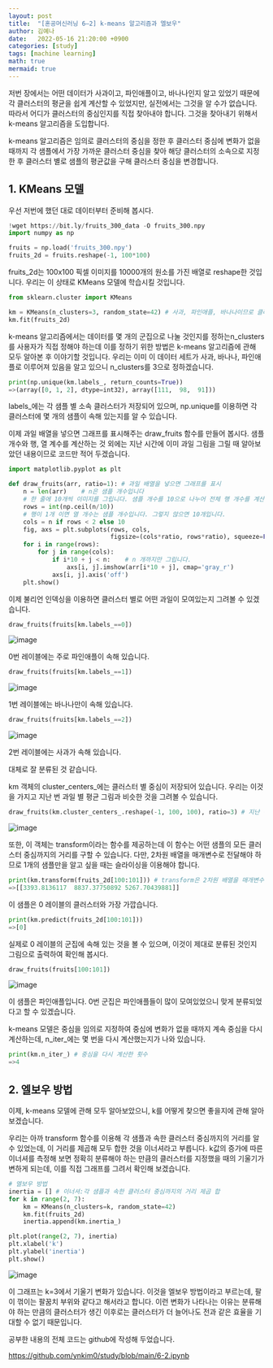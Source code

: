 ```yaml
---
layout: post
title:  "[혼공머신러닝 6–2] k-means 알고리즘과 엘보우"
author: 김예나
date:   2022-05-16 21:20:00 +0900
categories: [study]
tags: [machine learning]
math: true
mermaid: true
---
```



저번 장에서는 어떤 데이터가 사과이고, 파인애플이고, 바나나인지 알고 있었기 때문에 각 클러스터의 평균을 쉽게 계산할 수 있었지만, 실전에서는 그것을 알 수가 없습니다. 따라서 어디가 클러스터의 중심인지를 직접 찾아내야 합니다. 그것을 찾아내기 위해서 k-means 알고리즘을 도입합니다.


k-means 알고리즘은 임의로 클러스터의 중심을 정한 후 클러스터 중심에 변화가 없을 때까지 각 샘플에서 가장 가까운 클러스터 중심을 찾아 해당 클러스터의 소속으로 지정한 후 클러스터 별로 샘플의 평균값을 구해 클러스터 중심을 변경합니다.


## 1\. KMeans 모델


우선 저번에 했던 대로 데이터부터 준비해 봅시다.


```python
!wget https://bit.ly/fruits_300_data -O fruits_300.npy
import numpy as np

fruits = np.load('fruits_300.npy')
fruits_2d = fruits.reshape(-1, 100*100)
```


fruits_2d는 100x100 픽셀 이미지를 10000개의 원소를 가진 배열로 reshape한 것입니다. 우리는 이 상태로 KMeans 모델에 학습시킬 것입니다.


```python
from sklearn.cluster import KMeans

km = KMeans(n_clusters=3, random_state=42) # 사과, 파인애플, 바나나이므로 클러스터 개수를 3으로 설정
km.fit(fruits_2d)
```


k-means 알고리즘에서는 데이터를 몇 개의 군집으로 나눌 것인지를 정하는n_clusters를 사용자가 직접 정해야 하는데 이를 정하기 위한 방법은 k-means 알고리즘에 관해 모두 알아본 후 이야기할 것입니다. 우리는 이미 이 데이터 세트가 사과, 바나나, 파인애플로 이루어져 있음을 알고 있으니 n_clusters를 3으로 정하겠습니다.


```python
print(np.unique(km.labels_, return_counts=True))
=>(array([0, 1, 2], dtype=int32), array([111,  98,  91]))
```


labels_에는 각 샘플 별 소속 클러스터가 저장되어 있으며, np.unique를 이용하면 각 클러스터에 몇 개의 샘플이 속해 있는지를 알 수 있습니다.


이제 과일 배열을 넣으면 그래프를 표시해주는 draw_fruits 함수를 만들어 봅시다. 샘플 개수와 행, 열 계수를 계산하는 것 외에는 지난 시간에 이미 과일 그림을 그릴 때 알아보았던 내용이므로 코드만 적어 두겠습니다.


```python
import matplotlib.pyplot as plt

def draw_fruits(arr, ratio=1): # 과일 배열을 넣으면 그래프를 표시
    n = len(arr)    # n은 샘플 개수입니다
    # 한 줄에 10개씩 이미지를 그립니다. 샘플 개수를 10으로 나누어 전체 행 개수를 계산합니다. 
    rows = int(np.ceil(n/10))
    # 행이 1개 이면 열 개수는 샘플 개수입니다. 그렇지 않으면 10개입니다.
    cols = n if rows < 2 else 10
    fig, axs = plt.subplots(rows, cols, 
                            figsize=(cols*ratio, rows*ratio), squeeze=False)
    for i in range(rows):
        for j in range(cols):
            if i*10 + j < n:    # n 개까지만 그립니다.
                axs[i, j].imshow(arr[i*10 + j], cmap='gray_r')
            axs[i, j].axis('off')
    plt.show()
```


이제 불리언 인덱싱을 이용하면 클러스터 별로 어떤 과일이 모여있는지 그려볼 수 있겠습니다.


```python
draw_fruits(fruits[km.labels_==0])
```


![image](https://user-images.githubusercontent.com/80688900/168591451-4e317ac0-c0ab-401e-aca8-d61c8a138a03.png)


0번 레이블에는 주로 파인애플이 속해 있습니다.


```python
draw_fruits(fruits[km.labels_==1])
```


![image](https://user-images.githubusercontent.com/80688900/168591683-93254a7f-fa64-4575-b084-2212549644b0.png)


1번 레이블에는 바나나만이 속해 있습니다.


```python
draw_fruits(fruits[km.labels_==2])
```


![image](https://user-images.githubusercontent.com/80688900/168591799-f03dbb6e-a601-4d5c-a4c0-da9edd39d3a9.png)


2번 레이블에는 사과가 속해 있습니다.


대체로 잘 분류된 것 같습니다.


km 객체의 cluster_centers_에는 클러스터 별 중심이 저장되어 있습니다. 우리는 이것을 가지고 지난 번 과일 별 평균 그림과 비슷한 것을 그려볼 수 있습니다.


```python
draw_fruits(km.cluster_centers_.reshape(-1, 100, 100), ratio=3) # 지난 번 과일 별 평균 그림과 비슷한 양상
```


![image](https://user-images.githubusercontent.com/80688900/168592309-5bbe6aa7-815a-4800-b034-cd33c60f8693.png)



또한, 이 객체는 transform이라는 함수를 제공하는데 이 함수는 어떤 샘플의 모든 클러스터 중심까지의 거리를 구할 수 있습니다. 다만, 2차원 배열을 매개변수로 전달해야 하므로 1개의 샘플만을 알고 싶을 때는 슬라이싱을 이용해야 합니다.


```python
print(km.transform(fruits_2d[100:101])) # transform은 2차원 배열을 매개변수로 전달해야 하므로 슬라이싱 사용
=>[[3393.8136117  8837.37750892 5267.70439881]]
```


이 샘플은 0 레이블의 클러스터와 가장 가깝습니다.


```python
print(km.predict(fruits_2d[100:101]))
=>[0]
```


실제로 0 레이블의 군집에 속해 있는 것을 볼 수 있으며, 이것이 제대로 분류된 것인지 그림으로 출력하여 확인해 봅시다.


```python
draw_fruits(fruits[100:101])
```


![image](https://user-images.githubusercontent.com/80688900/168593960-5190d696-29f7-4678-b569-c396a9fab012.png)


이 샘플은 파인애플입니다. 0번 군집은 파인애플들이 많이 모여있었으니 맞게 분류되었다고 할 수 있겠습니다.


k-means 모델은 중심을 임의로 지정하여 중심에 변화가 없을 때까지 계속 중심을 다시 계산하는데, n_iter_에는 몇 번을 다시 계산했는지가 나와 있습니다.


```python
print(km.n_iter_) # 중심을 다시 계산한 횟수
=>4
```


## 2\. 엘보우 방법


이제, k-means 모델에 관해 모두 알아보았으니, k를 어떻게 찾으면 좋을지에 관해 알아보겠습니다.


우리는 아까 transform 함수를 이용해 각 샘플과 속한 클러스터 중심까지의 거리를 알 수 있었는데, 이 거리를 제곱해 모두 합한 것을 이너셔라고 부릅니다. k값의 증가에 따른 이너셔를 측정해 보면 정확히 분류해야 하는 만큼의 클러스터를 지정했을 때의 기울기가 변하게 되는데, 이를 직접 그래프를 그려서 확인해 보겠습니다.


```python
# 엘보우 방법
inertia = [] # 이너셔:각 샘플과 속한 클러스터 중심까지의 거리 제곱 합
for k in range(2, 7):
    km = KMeans(n_clusters=k, random_state=42)
    km.fit(fruits_2d)
    inertia.append(km.inertia_)

plt.plot(range(2, 7), inertia)
plt.xlabel('k')
plt.ylabel('inertia')
plt.show()
```


![image](https://user-images.githubusercontent.com/80688900/168594435-c27be25b-fe3b-4be0-a6f7-d210cb2cd2ad.png)


이 그래프는 k=3에서 기울기 변화가 있습니다. 이것을 엘보우 방법이라고 부르는데, 팔이 꺾이는 팔꿈치 부위와 같다고 해서라고 합니다. 이런 변화가 나타나는 이유는 분류해야 하는 만큼의 클러스터가 생긴 이후로는 클러스터가 더 늘어나도 전과 같은 효율을 기대할 수 없기 때문입니다.


공부한 내용의 전체 코드는 github에 작성해 두었습니다.

<https://github.com/ynkim0/study/blob/main/6-2.ipynb>